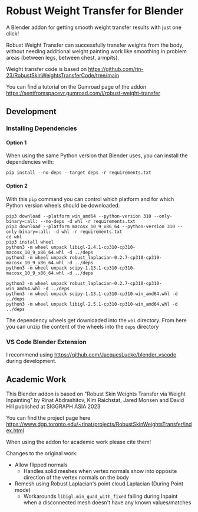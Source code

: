 # Robust Weight Transfer for Blender

A Blender addon for getting smooth weight transfer results with just one click!

Robust Weight Transfer can successfully transfer weights from the body, without needing additional weight painting work like smoothing in problem areas (between legs, between chest, armpits).

Weight transfer code is based on https://github.com/rin-23/RobustSkinWeightsTransferCode/tree/main

You can find a tutorial on the Gumroad page of the addon https://sentfromspacevr.gumroad.com/l/robust-weight-transfer

## Development

### Installing Dependencies

#### Option 1

When using the same Python version that Blender uses, you can install the dependencies with:

```
pip install --no-deps --target deps -r requirements.txt
```

#### Option 2

With this `pip` command you can control which platform and for which Python version wheels should be downloaded:

```
pip3 download --platform win_amd64 --python-version 310 --only-binary=:all: --no-deps -d whl -r requirements.txt
pip3 download --platform macosx_10_9_x86_64 --python-version 310 --only-binary=:all: -d whl -r requirements.txt
cd whl
pip3 install wheel
python3 -m wheel unpack libigl-2.4.1-cp310-cp310-macosx_10_9_x86_64.whl -d ../deps
python3 -m wheel unpack robust_laplacian-0.2.7-cp310-cp310-macosx_10_9_x86_64.whl -d ../deps
python3 -m wheel unpack scipy-1.13.1-cp310-cp310-macosx_10_9_x86_64.whl -d ../deps

python3 -m wheel unpack robust_laplacian-0.2.7-cp310-cp310-win_amd64.whl -d ../deps
python3 -m wheel unpack scipy-1.13.1-cp310-cp310-win_amd64.whl -d ../deps
python3 -m wheel unpack libigl-2.5.1-cp310-cp310-win_amd64.whl -d ../deps
```

The dependency wheels get downloaded into the `whl` directory. From here you can unzip the content of the wheels into the `deps` directory

### VS Code Blender Extension

I recommend using https://github.com/JacquesLucke/blender_vscode during development.

## Academic Work

This Blender addon is based on "Robust Skin Weights Transfer via Weight Inpainting" by Rinat Abdrashitov, Kim Raichstat, Jared Monsen and David Hill published at SIGGRAPH ASIA 2023

You can find the project page here https://www.dgp.toronto.edu/~rinat/projects/RobustSkinWeightsTransfer/index.html

When using the addon for academic work please cite them!

Changes to the original work:

- Allow flipped normals
  - Handles solid meshes when vertex normals show into opposite direction of the vertex normals on the body
- Remesh using Robust Laplacian's point cloud Laplacian (During Point mode)
  - Workarounds `libigl.min_quad_with_fixed` failing during Inpaint when a disconnected mesh doesn't have any known values/matches
